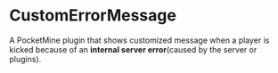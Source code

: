 # CustomErrorMessage

A PocketMine plugin that shows customized message when a player is kicked because of an **internal server error**(caused by the server or plugins).